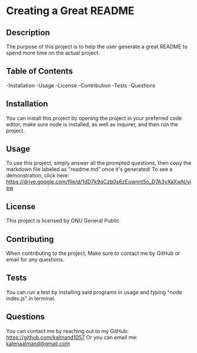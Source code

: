 # Creating a Great README
  ## Description
  The purpose of this project is to help the user generate a great README to spend more time on the actual project.
  ## Table of Contents
  -Installation
  -Usage
  -License
  -Contribution
  -Tests
  -Questions
  ## Installation
  You can install this project by opening the project in your preferred code editor, make sure node is installed, as well as inquirer, and then run the project.
  ## Usage
  To use this project, simply answer all the prompted questions, then copy the markdown file labeled as "readme.md" once it's generated!
  To see a demonstration, click here: https://drive.google.com/file/d/1dD7k9qCzb0s6zEownnt5o_D7A3yXaXwN/view

  ## License
  This project is licensed by GNU General Public
  ## Contributing
  When contributing to the project, Make sure to contact me by GitHub or email for any questions.
  ## Tests
  You can run a test by installing said programs in usage and typing "node index.js" in terminal.
  ## Questions
  You can contact me by reaching out to my GitHub: https://github.com/kalmand1057
  Or you can email me: kalenaalmand@gmail.com